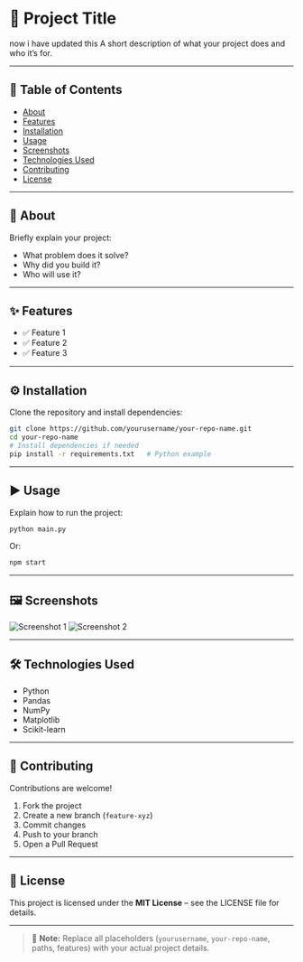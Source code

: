 # 🚀 Project Title
now i have updated this
A short description of what your project does and who it’s for.

---

## 📂 Table of Contents
- [About](#about)
- [Features](#features)
- [Installation](#installation)
- [Usage](#usage)
- [Screenshots](#screenshots)
- [Technologies Used](#technologies-used)
- [Contributing](#contributing)
- [License](#license)

---

## 📖 About
Briefly explain your project:
- What problem does it solve?
- Why did you build it?
- Who will use it?

---

## ✨ Features
- ✅ Feature 1
- ✅ Feature 2
- ✅ Feature 3

---

## ⚙️ Installation
Clone the repository and install dependencies:
```bash
git clone https://github.com/yourusername/your-repo-name.git
cd your-repo-name
# Install dependencies if needed
pip install -r requirements.txt   # Python example
```

---

## ▶️ Usage
Explain how to run the project:
```bash
python main.py
```
Or:
```bash
npm start
```

---

## 🖼 Screenshots
![Screenshot 1](path/to/image1.png)
![Screenshot 2](path/to/image2.png)

---

## 🛠 Technologies Used
- Python
- Pandas
- NumPy
- Matplotlib
- Scikit-learn

---

## 🤝 Contributing
Contributions are welcome!  
1. Fork the project
2. Create a new branch (`feature-xyz`)
3. Commit changes
4. Push to your branch
5. Open a Pull Request

---

## 📜 License
This project is licensed under the **MIT License** – see the LICENSE file for details.

---

> 📌 **Note:** Replace all placeholders (`yourusername`, `your-repo-name`, paths, features) with your actual project details.
